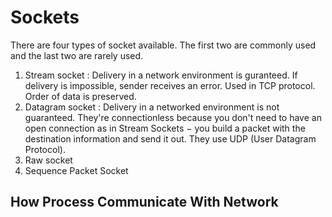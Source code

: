 # Sockets
There are four types of socket available. The first two are commonly used and the last two are rarely used.
1. Stream socket : Delivery in a network environment is guranteed. If delivery is impossible, sender receives an error. Used in TCP protocol. Order of data is preserved.
2. Datagram socket : Delivery in a networked environment is not guaranteed. They're connectionless because you don't need to have an open connection as in Stream Sockets − you build a packet with the destination information and send it out. They use UDP (User Datagram Protocol).
3. Raw socket
4. Sequence Packet Socket


## How Process Communicate With Network
